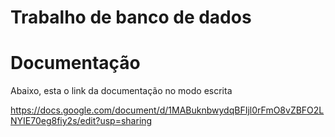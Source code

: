 # Trabalho de banco de dados


# Documentação

Abaixo, esta o link da documentação no modo escrita

https://docs.google.com/document/d/1MABuknbwydqBFIjl0rFmO8vZBFO2LNYIE70eg8fiy2s/edit?usp=sharing
